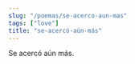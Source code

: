 ```yaml
---
slug: "/poemas/se-acerco-aun-mas"
tags: ["love"]
title: "se-acercó-aún-más"
---
```

Se acercó aún más.